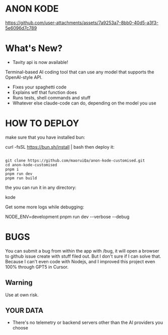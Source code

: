 # ANON KODE



https://github.com/user-attachments/assets/7a9253a7-8bb0-40d5-a3f3-5e6096d7c789



# What's New?

* Tavity api is now available!

Terminal-based AI coding tool that can use any model that supports the OpenAI-style API.

* Fixes your spaghetti code
* Explains wtf that function does
* Runs tests, shell commands and stuff
* Whatever else claude-code can do, depending on the model you use

# HOW TO DEPLOY

make sure that you have installed bun:

curl -fsSL https://bun.sh/install | bash
then deploy it:



```

git clone https://github.com/maoruiQa/anon-kode-customised.git
cd anon-kode-customised
pnpm i
pnpm run dev
pnpm run build

```


the you can run it in any directory:

kode

Get some more logs while debugging:

NODE\_ENV=development pnpm run dev --verbose --debug

# BUGS

You can submit a bug from within the app with /bug, it will open a browser to github issue create with stuff filed out. But I don't sure if I can solve that. Because I can't even code with Nodejs, and I improved this project even 100% through GPT5 in Cursor.

## Warning

Use at own risk.



## YOUR DATA

* There's no telemetry or backend servers other than the AI providers you choose
